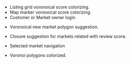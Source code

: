 + Listing grid voronoical score colorizing.
+ Map marker voronoical score colorizing.
+ Customer or Market owner login.

- Voronoical new market polygon suggestion.
- Closure suggestion for markets related with review score.
- Selected market navigation

- Voronoi polygons colorized.